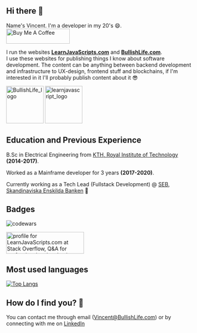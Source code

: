 ## Hi there 👋

Name's Vincent. 
I'm a developer in my 20's 😄.  
<a href="http://buymeacoffee.com/BullishVince" target="_blank" rel="noreferrer nofollow">
      <img src="https://cdn.buymeacoffee.com/buttons/default-red.png" alt="Buy Me A Coffee" height="40" width="170" >
</a>
  
I run the websites **[LearnJavaScripts.com](https://learnjavascripts.com)** and **[BullishLife.com](https://BullishLife.com)**.  
I use these websites for publishing things I know about software development. The content can be anything between backend development and infrastructure to UX-design, frontend stuff and blockchains, if I'm interested in it I'll probably publish content about it 😎  
  
<img src="https://github.com/BullishVince/BullishVince/assets/61637268/62692259-1d95-4bbe-a07f-dad6fe88a399" alt="BullishLife_logo" width="100" style="display: inline;"/>
<img src="https://user-images.githubusercontent.com/61637268/210642098-d02c9a6e-da95-4cb7-b6d1-8ea78eb73cd2.png" alt="learnjavascript_logo" width="100" style="display: inline;"/>  
  
## Education and Previous Experience   
B.Sc in Electrical Engineering from [KTH, Royal Institute of Technology](https://www.kth.se/en) **(2014-2017)**.  
  
Worked as a Mainframe developer for 3 years **(2017-2020)**.  
   
Currently working as a Tech Lead (Fullstack Development) @ [SEB, Skandinaviska Enskilda Banken](https://sebgroup.com) 🏦  
  
 ## Badges  
![codewars](https://www.codewars.com/users/BullishVince/badges/large)  
  
 <a href="https://stackoverflow.com/users/20749510/learnjavascripts-com"><img src="https://stackoverflow.com/users/flair/20749510.png" width="208" height="58" alt="profile for LearnJavaScripts.com at Stack Overflow, Q&amp;A for professional and enthusiast programmers" title="profile for LearnJavaScripts.com at Stack Overflow, Q&amp;A for professional and enthusiast programmers"></a>  
  
## Most used languages
[![Top Langs](https://github-readme-stats.vercel.app/api/top-langs/?username=BullishVince&langs_count=8&layout=compact)](https://github.com/BullishVince)  
  
## How do I find you? 🤔  
You can contact me through email ([Vincent@BullishLife.com](mailto:Vincent@BullishLife.com)) or by connecting with me on [LinkedIn](https://se.linkedin.com/in/vincent-widerberg-340a37108)  